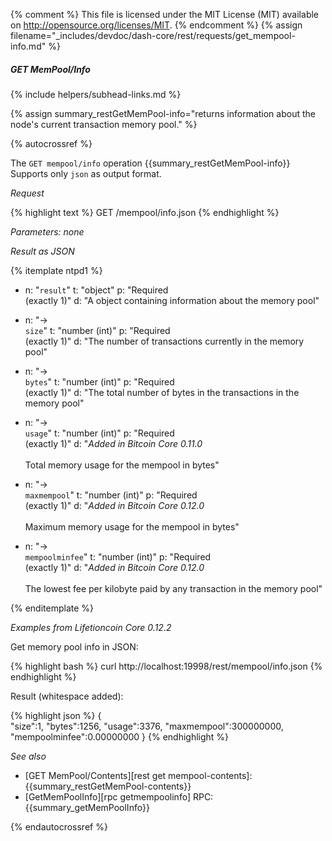 {% comment %}
This file is licensed under the MIT License (MIT) available on
http://opensource.org/licenses/MIT.
{% endcomment %}
{% assign filename="_includes/devdoc/dash-core/rest/requests/get_mempool-info.md" %}

##### GET MemPool/Info
{% include helpers/subhead-links.md %}

{% assign summary_restGetMemPool-info="returns information about the node's current transaction memory pool." %}
<!-- __ -->
{% autocrossref %}

The `GET mempool/info` operation {{summary_restGetMemPool-info}}  Supports only `json` as output format.

*Request*

{% highlight text %}
GET /mempool/info.json
{% endhighlight %}

*Parameters: none*

*Result as JSON*

{% itemplate ntpd1 %}
- n: "`result`"
  t: "object"
  p: "Required<br>(exactly 1)"
  d: "A object containing information about the memory pool"

- n: "→<br>`size`"
  t: "number (int)"
  p: "Required<br>(exactly 1)"
  d: "The number of transactions currently in the memory pool"

- n: "→<br>`bytes`"
  t: "number (int)"
  p: "Required<br>(exactly 1)"
  d: "The total number of bytes in the transactions in the memory pool"

- n: "→<br>`usage`"
  t: "number (int)"
  p: "Required<br>(exactly 1)"
  d: "*Added in Bitcoin Core 0.11.0*<br><br>Total memory usage for the mempool in bytes"

- n: "→<br>`maxmempool`"
  t: "number (int)"
  p: "Required<br>(exactly 1)"
  d: "*Added in Bitcoin Core 0.12.0*<br><br>Maximum memory usage for the mempool in bytes"

- n: "→<br>`mempoolminfee`"
  t: "number (int)"
  p: "Required<br>(exactly 1)"
  d: "*Added in Bitcoin Core 0.12.0*<br><br>The lowest fee per kilobyte paid by any transaction in the memory pool"

{% enditemplate %}

*Examples from Lifetioncoin Core 0.12.2*

Get memory pool info in JSON:

{% highlight bash %}
curl http://localhost:19998/rest/mempool/info.json
{% endhighlight %}

Result (whitespace added):

{% highlight json %}
{  
   "size":1,
   "bytes":1256,
   "usage":3376,
   "maxmempool":300000000,
   "mempoolminfee":0.00000000
}
{% endhighlight %}

*See also*

* [GET MemPool/Contents][rest get mempool-contents]: {{summary_restGetMemPool-contents}}
* [GetMemPoolInfo][rpc getmempoolinfo] RPC: {{summary_getMemPoolInfo}}

{% endautocrossref %}
